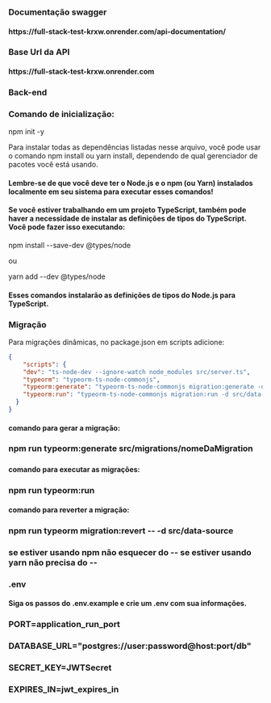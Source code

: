 <h3>Documentação swagger</h3>

<h4>https://full-stack-test-krxw.onrender.com/api-documentation/</h4>

<h3>Base Url da API</h3>

<h4>https://full-stack-test-krxw.onrender.com</h4>

<h3>Back-end</h3>



<h3>Comando de inicialização:</h3>


<p>npm init -y</p>

<p>Para instalar todas as dependências listadas nesse arquivo, você pode usar o comando npm install ou yarn install, dependendo de qual gerenciador de pacotes você está usando.</p>

<h4>Lembre-se de que você deve ter o Node.js e o npm (ou Yarn) instalados localmente em seu sistema para executar esses comandos!</h4>

<h4>Se você estiver trabalhando em um projeto TypeScript, também pode haver a necessidade de instalar as definições de tipos do TypeScript. Você pode fazer isso executando:</h4>

<p>npm install --save-dev @types/node</p>
<p>ou<p>
<p>yarn add --dev @types/node</p>

<h4>Esses comandos instalarão as definições de tipos do Node.js para TypeScript.</h4>


<h3>Migração</h3>

<p>Para migrações dinâmicas, no package.json em scripts adicione:</p>

```json
{
    "scripts": {
    "dev": "ts-node-dev --ignore-watch node_modules src/server.ts",
    "typeorm": "typeorm-ts-node-commonjs",
    "typeorm:generate": "typeorm-ts-node-commonjs migration:generate -d src/data-source",
    "typeorm:run": "typeorm-ts-node-commonjs migration:run -d src/data-source"
  }
}
``` 

<h4>comando para gerar a migração:<h4>
<h3>npm run typeorm:generate src/migrations/nomeDaMigration<h3>

<h4>comando para executar as migrações:<h4>
<h3>npm run typeorm:run</h3>

<h4>comando para reverter a migração:<h4>
<h3>npm run typeorm migration:revert -- -d src/data-source</h3>

<h3>se estiver usando npm não esquecer do -- se estiver usando yarn não precisa do --<h3>


<h3>.env</h3>

<h4>Siga os passos do .env.example e crie um .env com sua informações.</h4>

<h3>PORT=application_run_port<h3>
<h3>DATABASE_URL="postgres://user:password@host:port/db"<h3>
<h3>SECRET_KEY=JWTSecret<h3>
<h3>EXPIRES_IN=jwt_expires_in<h3>